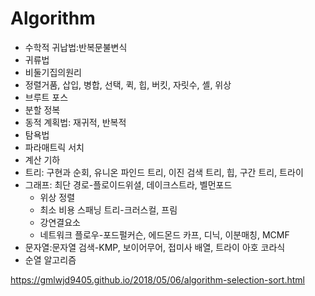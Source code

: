 # Algorithm

- 수학적 귀납법:반복문불변식
- 귀류법
- 비둘기집의원리
- 정렬거품, 삽입, 병합, 선택, 퀵, 힙, 버킷, 자릿수, 셸, 위상
- 브루트 포스
- 분할 정복
- 동적 계획법: 재귀적, 반복적
- 탐욕법
- 파라매트릭 서치
- 계산 기하
- 트리: 구현과 순회, 유니온 파인드 트리, 이진 검색 트리, 힙, 구간 트리, 트라이
- 그래프: 최단 경로-플로이드위셜, 데이크스트라, 벨먼포드
  - 위상 정렬
  - 최소 비용 스패닝 트리-크러스컬, 프림
  - 강연결요소
  - 네트워크 플로우-포드펄커슨, 에드몬드 카프, 디닉, 이분매칭, MCMF
- 문자열:문자열 검색-KMP, 보이어무어, 접미사 배열, 트라이 아호 코라식
- 순열 알고리즘



<https://gmlwjd9405.github.io/2018/05/06/algorithm-selection-sort.html>